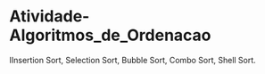 # Atividade-Algoritmos_de_Ordenacao
IInsertion Sort, Selection Sort, Bubble Sort, Combo Sort, Shell Sort.
